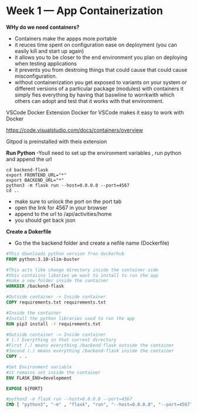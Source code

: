 # Week 1 — App Containerization

**WHy do we need containers?**
- Containers make the appps more portable   
- it reuces time spent on configuration
ease on deployment (you can easily kill and start up again)
- it allows you to be closer to the end environment you plan on deploying when testing applications 
- it prevents you from destroing things that could cause that could cause misconfiguration.
- without containerization you get exposed to variants on your system or different versions of a particular package (modules) with containers it simply fies everything by having that baswline to worrkwith which others can adopt and test that it works with that environment.  

VSCode Docker Extension
Docker for VSCode makes it easy to work with Docker

https://code.visualstudio.com/docs/containers/overview

Gitpod is preinstalled with theis extension  

**Run Python**
-Youll need to set up the environment variables , run python and append the url

```
cd backend-flask
export FRONTEND_URL="*"
export BACKEND_URL="*"
python3 -m flask run --host=0.0.0.0 --port=4567
cd ..
```
- make sure to unlock the port on the port tab
- open the link for 4567 in your browser
- append to the url to /api/activities/home
- you should get back json

**Create a Dokerfile**
- Go the the backend folder and create a nefile name (Dockerfile)

```dockerfile
#This downloads python version fron dockerhub
FROM python:3.10-slim-buster

#This acts like change directory inside the container side
#this contaiins libaries we want to install to run the app
#make a new folder inside the container
WORKDIR /backend-flask

#Outside container -> Inside container
COPY requirements.txt requirements.txt

#Inside the container
#Install the python libraries used to run the app
RUN pip3 install -r requirements.txt

#Outside container -> Inside container
# (.) Everything in that current directory
#First (.) means everything /backend-flask outside the container
#Second (.) means everything /backend-flask inside the container
COPY . .

#Set Environment variable
#it remains set inside the container
ENV FLASK_ENV=development

EXPOSE ${PORT}

#python3 -m flask run --host=0.0.0.0 --port=4567
CMD [ "python3", "-m" , "flask", "run", "--host=0.0.0.0", "--port=4567"]
```
